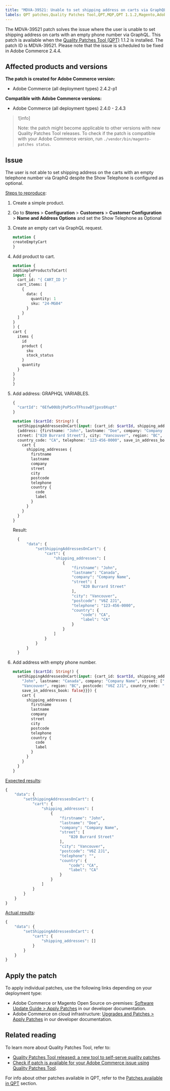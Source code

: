 ```yaml
---
title: "MDVA-39521: Unable to set shipping address on carts via GraphQL"
labels: QPT patches,Quality Patches Tool,QPT,MQP,QPT 1.1.2,Magento,Adobe Commerce,on-premises,cloud infrastructure,shipping,address,GraphQL,phone number,2.4.0-p1,2.4.1,2.4.1-p1,2.4.2,2.4.2-p1,2.4.2-p2,2.4.3
---
```


The MDVA-39521 patch solves the issue where the user is unable to set shipping address on carts with an empty phone number via GraphQL. This patch is available when the [Quality Patches Tool (QPT)](https://support.magento.com/hc/en-us/articles/360047139492) 1.1.2 is installed. The patch ID is MDVA-39521. Please note that the issue is scheduled to be fixed in Adobe Commerce 2.4.4.

## Affected products and versions

**The patch is created for Adobe Commerce version:**

* Adobe Commerce (all deployment types) 2.4.2-p1

**Compatible with Adobe Commerce versions:**

* Adobe Commerce (all deployment types) 2.4.0 - 2.4.3

>![info]
>
>Note: the patch might become applicable to other versions with new Quality Patches Tool releases. To check if the patch is compatible with your Adobe Commerce version, run `./vendor/bin/magento-patches status`.

## Issue

The user is not able to set shipping address on the carts with an empty telephone number via GraphQ despite the Show Telephone is configured as optional.

<ins>Steps to reproduce</ins>:

1. Create a simple product.
1. Go to **Stores** > **Configuration** > **Customers** > **Customer Configuration** > **Name and Address Options** and set the Show Telephone as Optional
1. Create an empty cart via GraphQL request.
    ```GraphQL
    mutation {
    createEmptyCart
    }
    ```
1. Add product to cart.
    ```GraphQL
    mutation {
    addSimpleProductsToCart(
    input: {
      cart_id: "{ CART_ID }"
      cart_items: [
        {
          data: {
            quantity: 1
            sku: "24-MG04"
          }
        }
      ]
    }
    ) {
    cart {
      items {
        id
        product {
          sku
          stock_status
        }
        quantity
      }
    }
    }
    }
    ```
1. Add address: GRAPHQL VARIABLES.
    ```GraphQL
    {
      "cartId": "6Efw00UbjPoP5cvTFhsswDTjpxs0Xupt"
    }
    ```
    ```GraphQL
    mutation ($cartId: String!) {
      setShippingAddressesOnCart(input: {cart_id: $cartId, shipping_addresses:
      {address: {firstname: "John", lastname: "Doe", company: "Company Name",
      street: ["820 Burrard Street"], city: "Vancouver", region: "BC", postcode: "V6Z 2J1",
      country_code: "CA", telephone: "123-456-0000", save_in_address_book: false}}}) {
        cart {
          shipping_addresses {
            firstname
            lastname
            company
            street
            city
            postcode
            telephone
            country {
              code
              label
            }
          }
        }
      }
    }
    ```

    Result:

    ```GraphQL
      {
          "data": {
              "setShippingAddressesOnCart": {
                  "cart": {
                      "shipping_addresses": [
                          {
                              "firstname": "John",
                              "lastname": "Canada",
                              "company": "Company Name",
                              "street": [
                                  "820 Burrard Street"
                              ],
                              "city": "Vancouver",
                              "postcode": "V6Z 2J1",
                              "telephone": "123-456-0000",
                              "country": {
                                  "code": "CA",
                                  "label": "CA"
                              }
                          }
                      ]
                  }
              }
          }
      }
   ```
1. Add address with empty phone number.
    ```GraphQL
    mutation ($cartId: String!) {
      setShippingAddressesOnCart(input: {cart_id: $cartId, shipping_addresses: {address: {firstname:
        "John", lastname: "Canada", company: "Company Name", street: ["820 Burrard Street"], city:
        "Vancouver", region: "BC", postcode: "V6Z 2J1", country_code: "CA", telephone: "123-456-0000",
        save_in_address_book: false}}}) {
        cart {
          shipping_addresses {
            firstname
            lastname
            company
            street
            city
            postcode
            telephone
            country {
              code
              label
            }
          }
        }
      }
    }
    ```

<ins>Expected results</ins>:
```GraphQL
{
    "data": {
        "setShippingAddressesOnCart": {
            "cart": {
                "shipping_addresses": [
                    {
                        "firstname": "John",
                        "lastname": "Doe",
                        "company": "Company Name",
                        "street": [
                            "820 Burrard Street"
                        ],
                        "city": "Vancouver",
                        "postcode": "V6Z 2J1",
                        "telephone": "",
                        "country": {
                            "code": "CA",
                            "label": "CA"
                        }
                    }
                ]
            }
        }
    }
}
```

<ins>Actual results</ins>:
```GraphQL
{
    "data": {
        "setShippingAddressesOnCart": {
            "cart": {
                "shipping_addresses": []
            }
        }
    }
}
```
## Apply the patch

To apply individual patches, use the following links depending on your deployment type:

* Adobe Commerce or Magento Open Source on-premises: [Software Update Guide > Apply Patches](https://devdocs.magento.com/guides/v2.4/comp-mgr/patching/mqp.html) in our developer documentation.
* Adobe Commerce on cloud infrastructure: [Upgrades and Patches > Apply Patches](https://devdocs.magento.com/cloud/project/project-patch.html) in our developer documentation.

## Related reading

To learn more about Quality Patches Tool, refer to:

* [Quality Patches Tool released: a new tool to self-serve quality patches](https://support.magento.com/hc/en-us/articles/360047139492).
* [Check if patch is available for your Adobe Commerce issue using Quality Patches Tool](https://support.magento.com/hc/en-us/articles/360047125252).

For info about other patches available in QPT, refer to the [Patches available in QPT](https://support.magento.com/hc/en-us/sections/360010506631-Patches-available-in-MQP-tool-) section.
